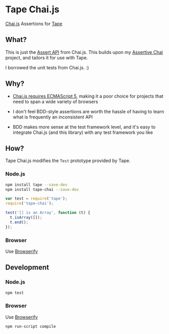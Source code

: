# Tape Chai.js

[Chai.js](http://chaijs.com/) Assertions for [Tape](https://github.com/substack/tape)

## What?

This is just the [Assert API](http://chaijs.com/api/assert/) from
Chai.js.
This builds upon my [Assertive Chai](https://github.com/jokeyrhyme/assertive-chai.js)
project, and tailors it for use with Tape.

I borrowed the unit tests from Chai.js. :)


## Why?

- [Chai.js requires ECMAScript 5](https://github.com/chaijs/chai/issues/117),
  making it a poor choice for projects that need to span a wide variety of
  browsers

- I don't feel BDD-style assertions are worth the hassle of having to
  learn what is frequently an inconsistent API

- BDD makes more sense at the test framework level, and it's easy to
  integrate Chai.js (and this library) with any test framework you like


## How?

Tape Chai.js modifies the `Test` prototype provided by Tape.

### Node.js

```sh
npm install tape --save-dev
npm install tape-chai --save-dev
```

```javascript
var test = require('tape');
require('tape-chai');

test('[] is an Array', function (t) {
  t.isArray([]);
  t.end();
});
```

### Browser

Use [Browserify](http://browserify.org/)


## Development

### Node.js

```sh
npm test
```

### Browser

Use [Browserify](http://browserify.org/)

```sh
npm run-script compile
```
